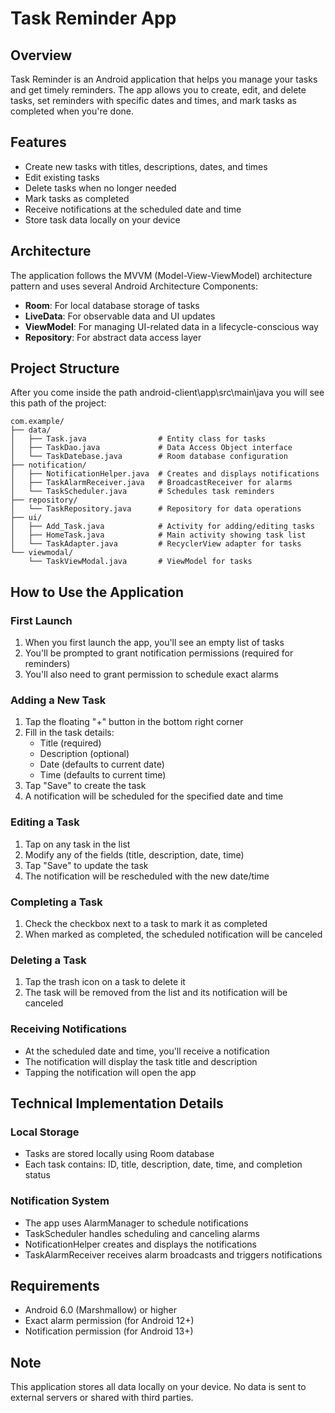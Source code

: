 # Task Reminder App

## Overview
Task Reminder is an Android application that helps you manage your tasks and get timely reminders. The app allows you to create, edit, and delete tasks, set reminders with specific dates and times, and mark tasks as completed when you're done.

## Features
- Create new tasks with titles, descriptions, dates, and times
- Edit existing tasks
- Delete tasks when no longer needed
- Mark tasks as completed
- Receive notifications at the scheduled date and time
- Store task data locally on your device

## Architecture
The application follows the MVVM (Model-View-ViewModel) architecture pattern and uses several Android Architecture Components:

- **Room**: For local database storage of tasks
- **LiveData**: For observable data and UI updates
- **ViewModel**: For managing UI-related data in a lifecycle-conscious way
- **Repository**: For abstract data access layer

## Project Structure
After you come inside the path android-client\app\src\main\java you will see this path of the project:
```
com.example/
├── data/
│   ├── Task.java                # Entity class for tasks
│   ├── TaskDao.java             # Data Access Object interface
│   └── TaskDatebase.java        # Room database configuration
├── notification/
│   ├── NotificationHelper.java  # Creates and displays notifications
│   ├── TaskAlarmReceiver.java   # BroadcastReceiver for alarms
│   └── TaskScheduler.java       # Schedules task reminders
├── repository/
│   └── TaskRepository.java      # Repository for data operations
├── ui/
│   ├── Add_Task.java            # Activity for adding/editing tasks
│   ├── HomeTask.java            # Main activity showing task list
│   └── TaskAdapter.java         # RecyclerView adapter for tasks
└── viewmodal/
    └── TaskViewModal.java       # ViewModel for tasks
```
## How to Use the Application

### First Launch
1. When you first launch the app, you'll see an empty list of tasks
2. You'll be prompted to grant notification permissions (required for reminders)
3. You'll also need to grant permission to schedule exact alarms

### Adding a New Task
1. Tap the floating "+" button in the bottom right corner
2. Fill in the task details:
   - Title (required)
   - Description (optional)
   - Date (defaults to current date)
   - Time (defaults to current time)
3. Tap "Save" to create the task
4. A notification will be scheduled for the specified date and time

### Editing a Task
1. Tap on any task in the list
2. Modify any of the fields (title, description, date, time)
3. Tap "Save" to update the task
4. The notification will be rescheduled with the new date/time

### Completing a Task
1. Check the checkbox next to a task to mark it as completed
2. When marked as completed, the scheduled notification will be canceled

### Deleting a Task
1. Tap the trash icon on a task to delete it
2. The task will be removed from the list and its notification will be canceled

### Receiving Notifications
- At the scheduled date and time, you'll receive a notification
- The notification will display the task title and description
- Tapping the notification will open the app

## Technical Implementation Details

### Local Storage
- Tasks are stored locally using Room database
- Each task contains: ID, title, description, date, time, and completion status

### Notification System
- The app uses AlarmManager to schedule notifications
- TaskScheduler handles scheduling and canceling alarms
- NotificationHelper creates and displays the notifications
- TaskAlarmReceiver receives alarm broadcasts and triggers notifications

## Requirements
- Android 6.0 (Marshmallow) or higher
- Exact alarm permission (for Android 12+)
- Notification permission (for Android 13+)

## Note
This application stores all data locally on your device. No data is sent to external servers or shared with third parties.
